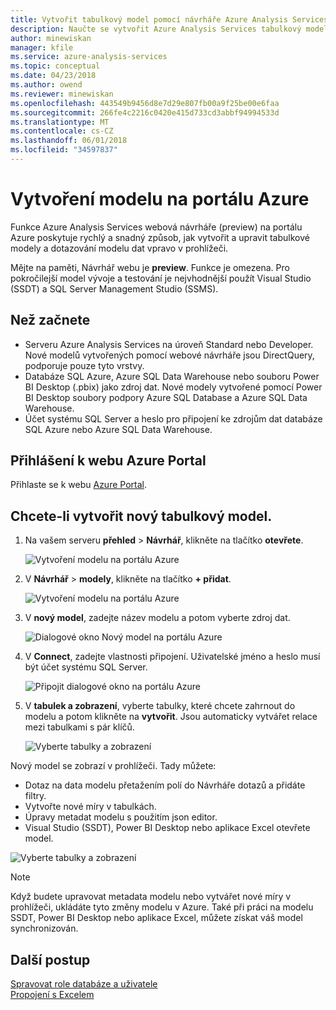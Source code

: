 ```yaml
---
title: Vytvořit tabulkový model pomocí návrháře Azure Analysis Services – webové | Microsoft Docs
description: Naučte se vytvořit Azure Analysis Services tabulkový model pomocí návrháře webové na portálu Azure.
author: minewiskan
manager: kfile
ms.service: azure-analysis-services
ms.topic: conceptual
ms.date: 04/23/2018
ms.author: owend
ms.reviewer: minewiskan
ms.openlocfilehash: 443549b9456d8e7d29e807fb00a9f25be00e6faa
ms.sourcegitcommit: 266fe4c2216c0420e415d733cd3abbf94994533d
ms.translationtype: MT
ms.contentlocale: cs-CZ
ms.lasthandoff: 06/01/2018
ms.locfileid: "34597837"
---
```

# <a name="create-a-model-in-azure-portal"></a>Vytvoření modelu na portálu Azure

Funkce Azure Analysis Services webová návrháře (preview) na portálu Azure poskytuje rychlý a snadný způsob, jak vytvořit a upravit tabulkové modely a dotazování modelu dat vpravo v prohlížeči. 

Mějte na paměti, Návrhář webu je **preview**. Funkce je omezena. Pro pokročilejší model vývoje a testování je nejvhodnější použít Visual Studio (SSDT) a SQL Server Management Studio (SSMS).

## <a name="before-you-begin"></a>Než začnete

- Serveru Azure Analysis Services na úroveň Standard nebo Developer. Nové modelů vytvořených pomocí webové návrháře jsou DirectQuery, podporuje pouze tyto vrstvy.
- Databáze SQL Azure, Azure SQL Data Warehouse nebo souboru Power BI Desktop (.pbix) jako zdroj dat. Nové modely vytvořené pomocí Power BI Desktop soubory podpory Azure SQL Database a Azure SQL Data Warehouse.
- Účet systému SQL Server a heslo pro připojení ke zdrojům dat databáze SQL Azure nebo Azure SQL Data Warehouse.

## <a name="sign-in-to-the-azure-portal"></a>Přihlášení k webu Azure Portal

Přihlaste se k webu [Azure Portal](https://portal.azure.com/).

## <a name="to-create-a-new-tabular-model"></a>Chcete-li vytvořit nový tabulkový model.

1. Na vašem serveru **přehled** > **Návrhář**, klikněte na tlačítko **otevřete**.

    ![Vytvoření modelu na portálu Azure](./media/analysis-services-create-model-portal/aas-create-portal-overview-wd.png)

2. V **Návrhář** > **modely**, klikněte na tlačítko **+ přidat**.

    ![Vytvoření modelu na portálu Azure](./media/analysis-services-create-model-portal/aas-create-portal-models.png)

3. V **nový model**, zadejte název modelu a potom vyberte zdroj dat.

    ![Dialogové okno Nový model na portálu Azure](./media/analysis-services-create-model-portal/aas-create-portal-new-model.png)

4. V **Connect**, zadejte vlastnosti připojení. Uživatelské jméno a heslo musí být účet systému SQL Server.

     ![Připojit dialogové okno na portálu Azure](./media/analysis-services-create-model-portal/aas-create-portal-connect.png)

5. V **tabulek a zobrazení**, vyberte tabulky, které chcete zahrnout do modelu a potom klikněte na **vytvořit**. Jsou automaticky vytvářet relace mezi tabulkami s pár klíčů.

     ![Vyberte tabulky a zobrazení](./media/analysis-services-create-model-portal/aas-create-portal-tables.png)

Nový model se zobrazí v prohlížeči. Tady můžete:   

- Dotaz na data modelu přetažením polí do Návrháře dotazů a přidáte filtry.
- Vytvořte nové míry v tabulkách.
- Úpravy metadat modelu s použitím json editor.
- Visual Studio (SSDT), Power BI Desktop nebo aplikace Excel otevřete model.

![Vyberte tabulky a zobrazení](./media/analysis-services-create-model-portal/aas-create-portal-query.png)

> [!NOTE]
> Když budete upravovat metadata modelu nebo vytvářet nové míry v prohlížeči, ukládáte tyto změny modelu v Azure. Také při práci na modelu SSDT, Power BI Desktop nebo aplikace Excel, můžete získat váš model synchronizován.


## <a name="next-steps"></a>Další postup 
[Spravovat role databáze a uživatele](analysis-services-database-users.md)  
[Propojení s Excelem](analysis-services-connect-excel.md)  


